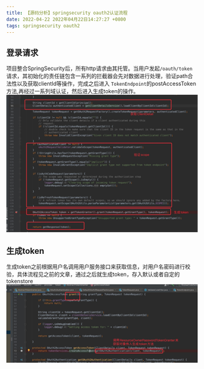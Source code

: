 ```yaml
---
title: 【源码分析】springsecurity oauth2认证流程
date: 2022-04-22 2022年04月22日14:27:27 +0800
tags: springsecurity oauth2
---
```


## 登录请求
项目整合SpringSecurity后，所有http请求由其托管。当用户发起`/oauth/token`请求，其初始化的责任链包含一系列的拦截器会先对数据进行处理，验证path合法性以及获取clientId等操作，完成之后进入 `TokenEndpoint`的postAccessToken方法,再经过一系列域认证，然后进入生成token的操作。
![](/media/16503324978050/6C5BD921-8D06-4D44-8ABB-FB8EBB0F7734.png)

## 生成token
生成token之前根据用户名调用用户服务接口来获取信息，对用户名密码进行校验，具体流程见之前的文章，通过之后就生成token，存入默认或者自定的tokenstore
![](/media/16503324978050/AD77CF49-2B8F-40FB-ABEF-73C5A7BCFB2D.png)
